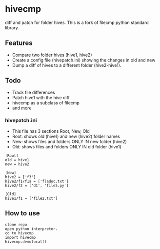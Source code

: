 # hivecmp
diff and patch for folder hives.
This is a fork of filecmp python standard library.

## Features
* Compare two folder hives (hive1, hive2)
* Create a config file (hivepatch.ini) showing the changes in old and new
* Dump a diff of hives to a different folder (hive2-hive1).

## Todo
* Track file differences
* Patch hive1 with the hive diff.
* hivecmp as a subclass of filecmp
* and more

### hivepatch.ini

* This file has 3 sections Root, New, Old
* Root: shows old (hive1) and new (hive2) folder names
* New: shows files and folders ONLY IN new folder (hive2)
* Old: shows files and folders ONLY IN old folder (hive1)


```
[Root]
old = hive1
new = hive2

[New]
hive2 = ['f3']
hive2/f1/f1a = ['fladoc.txt']
hive2/f2 = ['d1', 'file5.py']

[Old]
hive1/f1 = ['file2.txt']
```

## How to use
```
clone repo
open python interpreter.
cd to hivecmp
import hivecmp
hivecmp.demolocal()
```